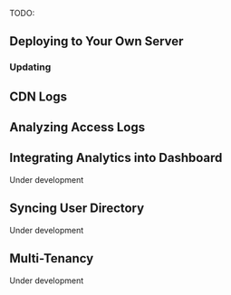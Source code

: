 TODO:

## Deploying to Your Own Server

### Updating

## CDN Logs

## Analyzing Access Logs

## Integrating Analytics into Dashboard

Under development

## Syncing User Directory

Under development

## Multi-Tenancy

Under development
